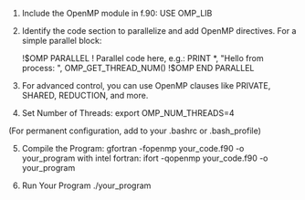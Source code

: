 1. Include the OpenMP module in f.90:
USE OMP_LIB

2. Identify the code section to parallelize and add OpenMP directives.
For a simple parallel block:

    !$OMP PARALLEL
        ! Parallel code here, e.g.:
        PRINT *, "Hello from process: ", OMP_GET_THREAD_NUM()
    !$OMP END PARALLEL

3. For advanced control, you can use OpenMP clauses like PRIVATE, SHARED,
REDUCTION, and more.
 
4. Set Number of Threads:
    export OMP_NUM_THREADS=4

(For permanent configuration, add to your .bashrc or .bash_profile)

5. Compile the Program:
    gfortran -fopenmp your_code.f90 -o your_program
with intel fortran:
    ifort -qopenmp your_code.f90 -o your_program

6. Run Your Program
./your_program
